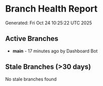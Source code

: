 # Branch Health Report
Generated: Fri Oct 24 10:25:22 UTC 2025

## Active Branches
- **main** - 17 minutes ago by Dashboard Bot

## Stale Branches (>30 days)
No stale branches found
